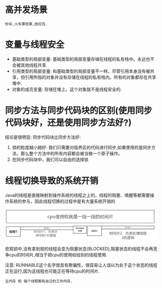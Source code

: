 # 高并发场景

    秒杀,火车票抢票,抢红包.

# 变量与线程安全

- 基础类型的局部变量: 基础类型的局部变量存储在线程的私有栈中。永远也不会被其他线程共享.
- 引用类型的局部变量: 和基础类型的局部变量不一样。尽管引用本身没有被共享，但引用所指的对象并没有存储在线程的私有栈内。所有的对象都存在共享堆中.
- 对象的成员变量: 存储在堆上。这个对象就不是线程安全的.

# 同步方法与同步代码块的区别(使用同步代码块好，还是使用同步方法好?)

结论是很明显: 同步代码块比同步方法好:

1. 锁的粒度越小越好: 我们只需要对临界区的代码进行同步,如果使用的是同步方法，那么整个方法中的所有内容都会被当做一个原子操作。
2. 在同步代码块中，我们可以自由的选择锁

# 线程切换导致的系统开销

Java的线程是直接映射到操作系统的线程之上的，线程的阻塞、唤醒等都需要操作系统的参与，因此线程切换的过程中是有大量系统开销的

![](../pics/cpu的使用权就是一段段的时间片.png)

悲观锁中,没有拿到锁的线程会变为阻塞状态(BLOCKED),阻塞状态的线程不会再竞争cpu的时间片,相当于把cpu的使用权给别的线程使用.

注意: RUNNABLE这个名字很具有欺骗性，很容易让人误以为处于这个状态的线程正在运行,因为这线程也可能正在等待cpu的时间片.

    主内存 和 每个线程都有自己的工作内存.
